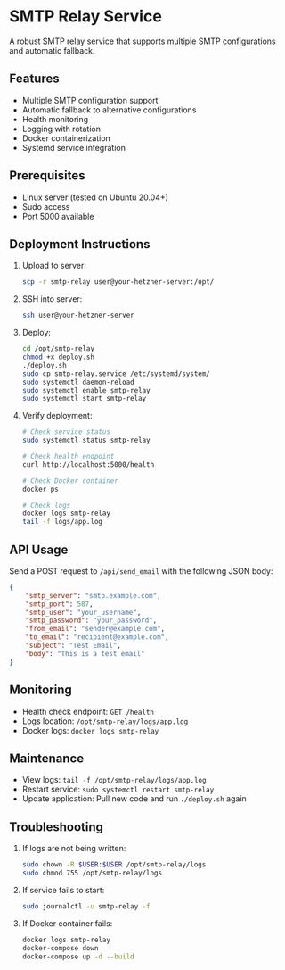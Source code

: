 # SMTP Relay Service

A robust SMTP relay service that supports multiple SMTP configurations and automatic fallback.

## Features

- Multiple SMTP configuration support
- Automatic fallback to alternative configurations
- Health monitoring
- Logging with rotation
- Docker containerization
- Systemd service integration

## Prerequisites

- Linux server (tested on Ubuntu 20.04+)
- Sudo access
- Port 5000 available

## Deployment Instructions

1. Upload to server:
   ```bash
   scp -r smtp-relay user@your-hetzner-server:/opt/
   ```

2. SSH into server:
   ```bash
   ssh user@your-hetzner-server
   ```

3. Deploy:
   ```bash
   cd /opt/smtp-relay
   chmod +x deploy.sh
   ./deploy.sh
   sudo cp smtp-relay.service /etc/systemd/system/
   sudo systemctl daemon-reload
   sudo systemctl enable smtp-relay
   sudo systemctl start smtp-relay
   ```

4. Verify deployment:
   ```bash
   # Check service status
   sudo systemctl status smtp-relay
   
   # Check health endpoint
   curl http://localhost:5000/health
   
   # Check Docker container
   docker ps
   
   # Check logs
   docker logs smtp-relay
   tail -f logs/app.log
   ```

## API Usage

Send a POST request to `/api/send_email` with the following JSON body:

```json
{
    "smtp_server": "smtp.example.com",
    "smtp_port": 587,
    "smtp_user": "your_username",
    "smtp_password": "your_password",
    "from_email": "sender@example.com",
    "to_email": "recipient@example.com",
    "subject": "Test Email",
    "body": "This is a test email"
}
```

## Monitoring

- Health check endpoint: `GET /health`
- Logs location: `/opt/smtp-relay/logs/app.log`
- Docker logs: `docker logs smtp-relay`

## Maintenance

- View logs: `tail -f /opt/smtp-relay/logs/app.log`
- Restart service: `sudo systemctl restart smtp-relay`
- Update application: Pull new code and run `./deploy.sh` again

## Troubleshooting

1. If logs are not being written:
   ```bash
   sudo chown -R $USER:$USER /opt/smtp-relay/logs
   sudo chmod 755 /opt/smtp-relay/logs
   ```

2. If service fails to start:
   ```bash
   sudo journalctl -u smtp-relay -f
   ```

3. If Docker container fails:
   ```bash
   docker logs smtp-relay
   docker-compose down
   docker-compose up -d --build
   ``` 